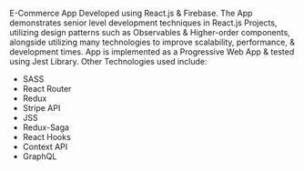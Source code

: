﻿E-Commerce App Developed using React.js & Firebase. The App demonstrates senior level development techniques in React.js Projects, utilizing design patterns such as Observables & Higher-order components,
alongside utilizing many technologies to improve scalability, performance, & development times.
App is implemented as a Progressive Web App & tested using Jest Library.
Other Technologies used include:
- SASS
- React Router
- Redux
- Stripe API
- JSS
- Redux-Saga
- React Hooks
- Context API
- GraphQL
